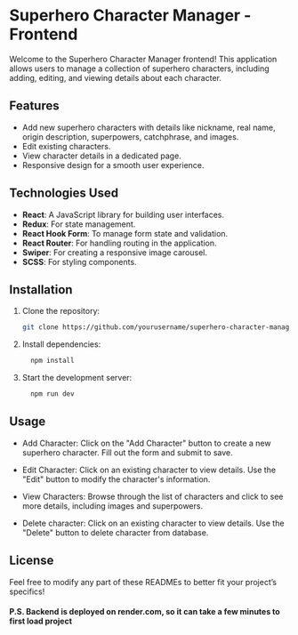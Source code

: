 # Superhero Character Manager - Frontend

Welcome to the Superhero Character Manager frontend! This application allows users to manage a collection of superhero characters, including adding, editing, and viewing details about each character.

## Features

- Add new superhero characters with details like nickname, real name, origin description, superpowers, catchphrase, and images.
- Edit existing characters.
- View character details in a dedicated page.
- Responsive design for a smooth user experience.

## Technologies Used

- **React**: A JavaScript library for building user interfaces.
- **Redux**: For state management.
- **React Hook Form**: To manage form state and validation.
- **React Router**: For handling routing in the application.
- **Swiper**: For creating a responsive image carousel.
- **SCSS**: For styling components.

## Installation

1. Clone the repository:

   ```bash
   git clone https://github.com/yourusername/superhero-character-manager-frontend.git
   ```

2. Install dependencies:

   ```bash
     npm install
   ```

3. Start the development server:

   ```bash
     npm run dev
   ```

## Usage

- Add Character: Click on the "Add Character" button to create a new superhero character. Fill out the form and submit to save.

- Edit Character: Click on an existing character to view details. Use the "Edit" button to modify the character's information.

- View Characters: Browse through the list of characters and click to see more details, including images and superpowers.

- Delete character: Click on an existing character to view details. Use the "Delete" button to delete character from database.

## License

Feel free to modify any part of these READMEs to better fit your project’s specifics!

#### P.S. Backend is deployed on render.com, so it can take a few minutes to first load project
